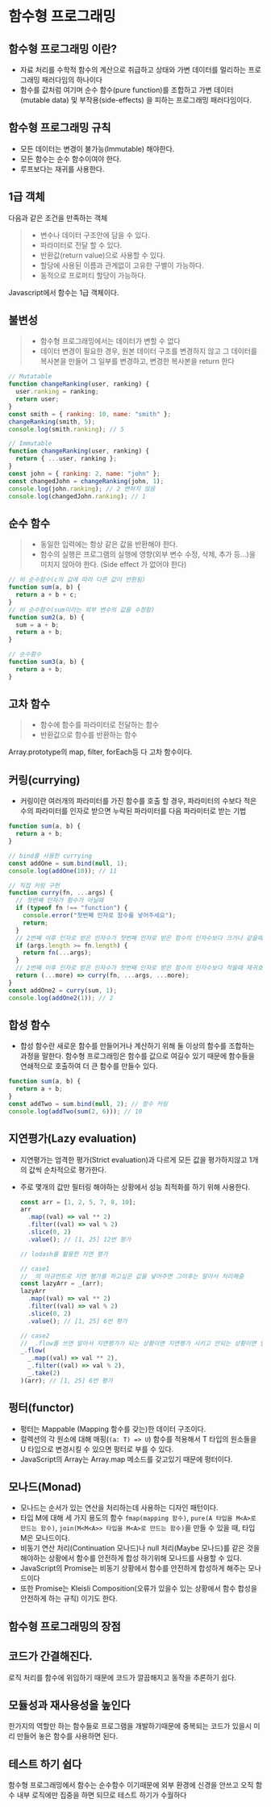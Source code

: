 # 함수형 프로그래밍

## 함수형 프로그래밍 이란?

- 자료 처리를 수학적 함수의 계산으로 취급하고 상태와 가변 데이터를 멀리하는 프로그래밍 패러다임의 하나이다
- 함수를 값처럼 여기며 순수 함수(pure function)를 조합하고 가변 데이터(mutable data) 및 부작용(side-effects) 을 피하는 프로그래밍 패러다임이다.

## 함수형 프로그래밍 규칙

- 모든 데이터는 변경이 불가능(Immutable) 해야한다.
- 모든 함수는 순수 함수이여야 한다.
- 루프보다는 재귀를 사용한다.

## 1급 객체

다음과 같은 조건을 만족하는 객체

> - 변수나 데이터 구조안에 담을 수 있다.
> - 파라미터로 전달 할 수 있다.
> - 반환값(return value)으로 사용할 수 있다.
> - 할당에 사용된 이름과 관계없이 고유한 구별이 가능하다.
> - 동적으로 프로퍼티 할당이 가능하다.

Javascript에서 함수는 1급 객체이다.

## 불변성

> - 함수형 프로그래밍에서는 데이터가 변할 수 없다
> - 데이터 변경이 필요한 경우, 원본 데이터 구조를 변경하지 않고 그 데이터를 복사본을 만들어 그 일부를 변경하고, 변경한 복사본을 return 한다

```javascript
// Mutatable
function changeRanking(user, ranking) {
  user.ranking = ranking;
  return user;
}
const smith = { ranking: 10, name: "smith" };
changeRanking(smith, 5);
console.log(smith.ranking); // 5

// Immutable
function changeRanking(user, ranking) {
  return { ...user, ranking };
}
const john = { ranking: 2, name: "john" };
const changedJohn = changeRanking(john, 1);
console.log(john.ranking); // 2 변하지 않음
console.log(changedJohn.ranking); // 1
```

## 순수 함수

> - 동일한 입력에는 항상 같은 값을 반환해야 한다.
> - 함수의 실행은 프로그램의 실행에 영향(외부 변수 수정, 삭제, 추가 등...)을 미치지 않아야 한다. (Side effect 가 없어야 한다)

```javascript
// 비 순수함수(c의 값에 따라 다른 값이 반환됨)
function sum(a, b) {
  return a + b + c;
}
// 비 순수함수(sum이라는 외부 변수의 값을 수정함)
function sum2(a, b) {
  sum = a + b;
  return a + b;
}

// 순수함수
function sum3(a, b) {
  return a + b;
}
```

## 고차 함수

> - 함수에 함수를 파라미터로 전달하는 함수
> - 반환값으로 함수를 반환하는 함수

Array.prototype의 map, filter, forEach등 다 고차 함수이다.

## 커링(currying)

- 커링이란 여러개의 파라미터를 가진 함수를 호출 할 경우, 파라미터의 수보다 적은 수의 파라미터를 인자로 받으면 누락된 파라미터를 다음 파라미터로 받는 기법

```javascript
function sum(a, b) {
  return a + b;
}

// bind를 사용한 currying
const addOne = sum.bind(null, 1);
console.log(addOne(10)); // 11

// 직접 커링 구현
function curry(fn, ...args) {
  // 첫번째 인자가 함수가 아닐때
  if (typeof fn !== "function") {
    console.error("첫번째 인자로 함수를 넣어주세요");
    return;
  }
  // 2번째 이후 인자로 받은 인자수가 첫번째 인자로 받은 함수의 인자수보다 크거나 같을때
  if (args.length >= fn.length) {
    return fn(...args);
  }
  // 2번째 이후 인자로 받은 인자수가 첫번째 인자로 받은 함수의 인자수보다 적을때 재귀호출
  return (...more) => curry(fn, ...args, ...more);
}
const addOne2 = curry(sum, 1);
console.log(addOne2(1)); // 2
```

## 합성 함수

- 합성 함수란 새로운 함수를 만들어거나 계산하기 위해 둘 이상의 함수를 조합하는 과정을 말한다. 함수형 프로그래밍은 함수를 값으로 여길수 있기 때문에 함수들을 연쇄적으로 호출하여 더 큰 함수를 만들수 있다.

```javascript
function sum(a, b) {
  return a + b;
}
const addTwo = sum.bind(null, 2); // 함수 커링
console.log(addTwo(sum(2, 6))); // 10
```

## 지연평가(Lazy evaluation)

- 지연평가는 엄격한 평가(Strict evaluation)과 다르게 모든 값을 평가하지않고 1개의 값씩 순차적으로 평가한다.
- 주로 몇개의 값만 필터링 해야하는 상황에서 성능 최적화를 하기 위해 사용한다.

  ```javascript
  const arr = [1, 2, 5, 7, 8, 10];
  arr
    .map((val) => val ** 2)
    .filter((val) => val % 2)
    .slice(0, 2)
    .value(); // [1, 25] 12번 평가

  // lodash를 활용한 지연 평가

  // case1
  // _의 아규먼트로 지연 평가를 하고싶은 값을 넣어주면 그이후는 알아서 처리해줌
  const lazyArr = _(arr);
  lazyArr
    .map((val) => val ** 2)
    .filter((val) => val % 2)
    .slice(0, 2)
    .value(); // [1, 25] 6번 평가

  // case2
  // _.flow를 쓰면 알아서 지연평가가 되는 상황이면 지연평가 시키고 안되는 상황이면 엄격한 평가로 처리함
  _.flow(
    _.map((val) => val ** 2),
    _.filter((val) => val % 2),
    _.take(2)
  )(arr); // [1, 25] 6번 평가
  ```

## 펑터(functor)

- 펑터는 Mappable (Mapping 함수를 갖는)한 데이터 구조이다.
- 컬렉션의 각 원소에 대해 매핑(`(a: T) => U`) 함수를 적용해서 T 타입의 원소들을 U 타입으로 변경시킬 수 있으면 펑터로 부를 수 있다.
- JavaScript의 Array는 Array.map 메소드를 갖고있기 때문에 펑터이다.

## 모나드(Monad)

- 모나드는 순서가 있는 연산을 처리하는데 사용하는 디자인 패턴이다.
- 타입 M에 대해 세 가지 용도의 함수 `fmap(mapping 함수)`, `pure(A 타입을 M<A>로 만드는 함수)`, `join(M<M<A>> 타입을 M<A>로 만드는 함수)`을 만들 수 있을 때, 타입 M은 모나드이다.
- 비동기 연산 처리(Continuation 모나드)나 null 처리(Maybe 모나드)를 같은 것을 해야하는 상황에서 함수를 안전하게 합성 하기위해 모나드를 사용할 수 있다.
- JavaScript의 Promise는 비동기 상황에서 함수를 안전하게 합성하게 해주는 모나드이다
- 또한 Promise는 Kleisli Composition(오류가 있을수 있는 상황에서 함수 합성을 안전하게 하는 규칙) 이기도 한다.

## 함수형 프로그래밍의 장점

## 코드가 간결해진다.

로직 처리를 함수에 위임하기 때문에 코드가 깔끔해지고 동작을 추론하기 쉽다.

## 모듈성과 재사용성을 높인다

한가지의 역할만 하는 함수들로 프로그램을 개발하기때문에 중복되는 코드가 있을시 미리 만들어 놓은 함수를 사용하면 된다.

## 테스트 하기 쉽다

함수형 프로그래밍에서 함수는 순수함수 이기때문에 외부 환경에 신경을 안쓰고 오직 함수 내부 로직에만 집중을 하면 되므로 테스트 하기가 수월하다
